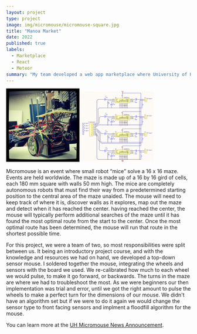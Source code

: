 ```yaml
---
layout: project
type: project
image: img/micromouse/micromouse-square.jpg
title: "Manoa Market"
date: 2022
published: true
labels:
  - Marketplace
  - React
  - Meteor
summary: "My team developed a web app marketplace where University of Hawaii - Manoa students can buy/sell/trade their items."
---
```


<div class="text-center p-4">
  <img width="200px" src="../img/micromouse/micromouse-robot.png" class="img-thumbnail" >
  <img width="200px" src="../img/micromouse/micromouse-circuit.png" class="img-thumbnail" >
</div>

Micromouse is an event where small robot “mice” solve a 16 x 16 maze.  Events are held worldwide.  The maze is made up of a 16 by 16 gird of cells, each 180 mm square with walls 50 mm high.  The mice are completely autonomous robots that must find their way from a predetermined starting position to the central area of the maze unaided.  The mouse will need to keep track of where it is, discover walls as it explores, map out the maze and detect when it has reached the center.  having reached the center, the mouse will typically perform additional searches of the maze until it has found the most optimal route from the start to the center.  Once the most optimal route has been determined, the mouse will run that route in the shortest possible time.

For this project, we were a team of two, so most responsibilities were split between us.  It being an introductory project course, and with the knowledge and resources we had on hand, we developed a top-down sensor mouse.  I soldered together the mouse, integrating the wheels and sensors with the board we used.  We re-calibrated how much to each wheel we would pulse, to make it go forward, or backwards.  The turns in the maze are where we had to troubleshoot the most.  As we were beginners our then implementation was trial and error, until we got the right amount to pulse the wheels to make a perfect turn for the dimensions of our mouse.  We didn't have an algorithm set but if we were to do it again we would change the sensor type to front facing sensors and implment a floodfill algorithm for the mouse.


You can learn more at the [UH Micromouse News Announcement](https://manoa.hawaii.edu/news/article.php?aId=2857).
